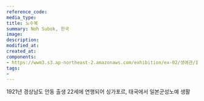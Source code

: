 ```yaml
---
reference_code:
media_type:
title: 노수복
summary: Noh Subok, 한국
image:
description:
modified_at:
created_at:
components:
- https://wwm3.s3.ap-northeast-2.amazonaws.com/exhibition/ex-02/생애관/할머니들/노수복.jpg
tags:
-
---
```


1921년 경상남도 안동 출생
22세에 연행되어 싱가포르, 태국에서 일본군성노예 생활
